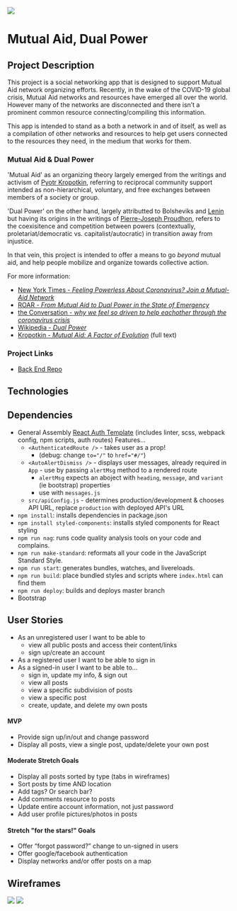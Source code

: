 
<!-- how can I size this appropriately? -->
![](./images/aoc-mariame.png?raw=true=50x50)
# Mutual Aid, Dual Power
## Project Description
This project is a social networking app that is designed to support Mutual Aid network organizing efforts.  Recently, in the wake of the COVID-19 global crisis, Mutual Aid networks and resources have emerged all over the world.  However many of the networks are disconnected and there isn’t a prominent common resource connecting/compiling this information.

This app is intended to stand as a both a network in and of itself, as well as a compilation of other networks and resources to help get users connected to the resources they need, in the medium that works for them.

### Mutual Aid & Dual Power
'Mutual Aid' as an organizing theory largely emerged from the writings and activism of [Pyotr Kropotkin](https://en.wikipedia.org/wiki/Peter_Kropotkin), referring to reciprocal community support intended as non-hierarchical, voluntary, and free exchanges between members of a society or group.

'Dual Power' on the other hand, largely attributted to Bolsheviks and [Lenin](https://en.wikipedia.org/wiki/Vladimir_Lenin) but having its origins in the writings of [Pierre-Joseph Proudhon](https://en.wikipedia.org/wiki/Pierre-Joseph_Proudhon), refers to the coexisitence and competition between powers (contextually, proletariat/democratic vs. capitalist/autocratic) in transition away from injustice.

In that vein, this project is intended to offer a means to go *beyond* mutual aid, and help people mobilize and organize towards collective action.

For more information:
- [New York Times - *Feeling Powerless About Coronavirus? Join a Mutual-Aid Network*](https://www.nytimes.com/2020/03/23/opinion/coronavirus-aid-group.html)
- [ROAR - *From Mutual Aid to Dual Power in the State of Emergency*](https://roarmag.org/essays/from-mutual-aid-to-dual-power-in-the-state-of-emergency/?fbclid=IwAR2V59HOXRGC-at-3NqYW2dYp8rh-5DUTbQTTmKwN9c2VGHZiF8qYVpf0XU)
- [the Conversation - *why we feel so driven to help eachother through the coronavirus crisis*](https://theconversation.com/this-anarchist-thinker-helps-explain-why-we-feel-so-driven-to-help-each-other-through-the-coronavirus-crisis-134494?fbclid=IwAR0bnVbD47nr3PL0GjbGz6NwgG5N4tfuHQ8o-OHfkPvwqmDjRV6nTXgZEJI)
- [Wikipedia - *Dual Power*](https://en.wikipedia.org/wiki/Dual_power)
- [Kropotkin - *Mutual Aid: A Factor of Evolution*](https://www.marxists.org/reference/archive/kropotkin-peter/1902/mutual-aid/index.htm) (full text)

### Project Links <!-- add as finised -->
* [Back End Repo](https://github.com/srsexton94/mutualaid-api)

## Technologies

## Dependencies
* General Assembly [React Auth Template](https://git.generalassemb.ly/ga-wdi-boston/react-auth-template) (includes linter, scss, webpack config, npm scripts, auth routes) Features...
  - `<AuthenticatedRoute />` - takes user as a prop!
    - (debug: change `to="/"` to `href="#/"`)
  - `<AutoAlertDismiss />` - displays user messages, already required in `App` - use by passing `alertMsg` method to a rendered route
    - `alertMsg` expects an aboject with `heading`, `message`, and `variant` (ie bootstrap) properties
    - use with `messages.js`
  - `src/apiConfig.js` - determines production/development & chooses API URL, replace `production` with deployed API's URL
* `npm install`: installs dependencies in package.json
* `npm install styled-components`: installs styled components for React styling
* `npm run nag`: runs code quality analysis tools on your code and complains.
* `npm run make-standard`: reformats all your code in the JavaScript Standard Style.
* `npm run start`: generates bundles, watches, and livereloads.
* `npm run build`: place bundled styles and scripts where `index.html` can find them
* `npm run deploy`: builds and deploys master branch
* Bootstrap

## User Stories
- As an unregistered user I want to be able to
  - view all public posts and access their content/links
  - sign up/create an account
- As a registered user I want to be able to sign in
- As a signed-in user I want to be able to...
  - sign in, update my info, & sign out
  - view all posts
  - view a specific subdivision of posts
  - view a specific post
  - create, update, and delete my own posts

#### MVP
* Provide sign up/in/out and change password
* Display all posts, view a single post, update/delete your own post

#### Moderate Stretch Goals
* Display all posts sorted by type (tabs in wireframes)
* Sort posts by time AND location
* Add tags? Or search bar?
* Add comments resource to posts
* Update entire account information, not just password
* Add user profile pictures/photos in posts

#### Stretch "for the stars!" Goals
* Offer “forgot password?” change to un-signed in users
* Offer google/facebook authentication
* Display networks and/or offer posts on a map

## Wireframes
![](./images/wireframe1.png?raw=true=50x50)
 ![](./images/wireframe2.png?raw=true=50x50)
